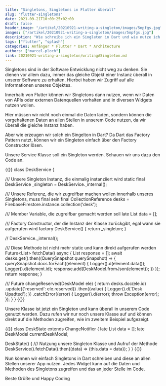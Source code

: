```yaml
---
title: "Singletons, Singletons in Flutter überall"
slug: "flutter-singletons" 
date: 2021-09-21T10:00:25+02:00
draft: false
header_image: "/artikel/20210921-writing-a-singleton/images/5npfgs.jpg"
images: ["/artikel/20210921-writing-a-singleton/images/5npfgs.jpg"]
description: "Wie schreibe ich ein Singleton in Dart und wie nutze ich es"
tags: ["flutter", "splash"]
categories: Anfänger * Flutter * Dart * Architecture
authors: ["marcel-ploch"]
link: 20210921-writing-a-singleton/writingASingleton.md
---
```

Singletons sind in der Software Entwicklung nicht weg zu denken.
Sie dienen vor allem dazu, immer das gleiche Objekt einer Instanz überall in unserer Software zu erhalten. Hierbei haben wir Zugriff auf alle Informationen unseres Objektes.

Innerhalb von Flutter können wir Singletons dann nutzen, wenn wir Daten von APIs oder externen Datenquellen vorhalten und in diversen Widgets nutzen wollen.

Hier müssen wir nicht noch einmal die Daten laden, sondern können die vorgehaltenen Daten an allen Stellen in unserem Code nutzen, da wir überall die gleiche Instanz haben.

Aber wie erzeugen wir solch ein Singelton in Dart? Da Dart das Factory Pattern nutzt, können wir ein Singleton einfach über den Factory Constructor lösen.

Unsere Service Klasse soll ein Singleton werden. Schauen wir uns dazu den Code an.

{{<highlight dart>}}
class DeskService {

  /// Unsere Singleton Instanz, die einmalig instanziiert wird
  static final DeskService _singleton = DeskService._internal();
  
  /// Unsere Referenz, die wir zugreifbar machen wollen innerhalb unseres Singletons, muss final sein
  final CollectionReference desks = FirebaseFirestore.instance.collection('desk');

  /// Member Variable, die zugreifbar gemacht werden soll
  late List<DeskModel> data = [];

  /// Factory Constructor, der die Instanz der Klasse zurückgibt, egal wann sie aufgerufen wird
  factory DeskService() {
    return _singleton;
  }

  //
  DeskService._internal();

  /// Diese Methode ist nicht mehr static und kann direkt aufgerufen werden
  Future<List<DeskModel>> fetchData() async {
    List<DeskModel> response = [];
    await desks.get().then((QuerySnapshot querySnapshot) => {
          querySnapshot.docs.forEach((element) {
            Logger().d(element.data());
            Logger().d(element.id);
            response.add(DeskModel.fromJson(element));
          })
        });
    return response;
  }

  /// 
  Future<void> changeReserved(DeskModel ele) {
    return desks.doc(ele.id)
    .update({'reserved': ele.reserved})
    .then((value) {
      Logger().d('Desk Upadted');
    })
    .catchError((error) {
      Logger().d(error);
      throw Exception(error);
    });
  }
}
{{</highlight>}}

Unsere Klasse ist jetzt ein Singleton und kann überall in unserem Code genutzt werden.
Dazu rufen wir nur noch unsere Klasse auf und können direkt auf die Methoden zugreifen, wie im zweitem Beispiel aufgezeigt.

{{<highlight dart>}}
  class DeskState extends ChangeNotifier {
    late List<DeskModel> data = [];
    late DeskModel currentDeskModel;

  DeskState() {
    /// Nutzung unsere Singleton Klasse und Aufruf der Methode
    DeskService().fetchData().then((data) => {this.data = data});
  }
}
{{</highlight>}}

Nun können wir einfach Singletons in Dart schreiben und diese an allen Stellen unserer App nutzen.
Jedes Widget kann auf die Daten und Methoden des Singletons zugreifen und das an jeder Stelle im Code.

Beste Grüße und Happy Coding